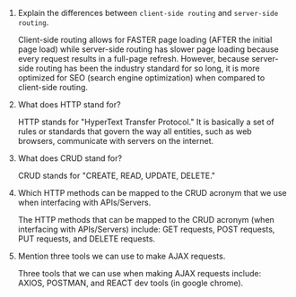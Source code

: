 1.  Explain the differences between `client-side routing` and `server-side routing`.

    Client-side routing allows for FASTER page loading (AFTER the initial page load) while server-side routing has slower page loading because every request results in a full-page refresh. However, because server-side routing has been the industry standard for so long, it is more optimized for SEO (search engine optimization) when compared to client-side routing.

2.  What does HTTP stand for?

    HTTP stands for "HyperText Transfer Protocol." It is basically a set of rules or standards that govern the way all entities, such as web browsers, communicate with servers on the internet.

3.  What does CRUD stand for?

    CRUD stands for "CREATE, READ, UPDATE, DELETE." 


4.  Which HTTP methods can be mapped to the CRUD acronym that we use when interfacing with APIs/Servers.

    The HTTP methods that can be mapped to the CRUD acronym (when interfacing with APIs/Servers) include: GET requests, POST requests, PUT requests, and DELETE requests.

5.  Mention three tools we can use to make AJAX requests.

    Three tools that we can use when making AJAX requests include: AXIOS, POSTMAN, and REACT dev tools (in google chrome).